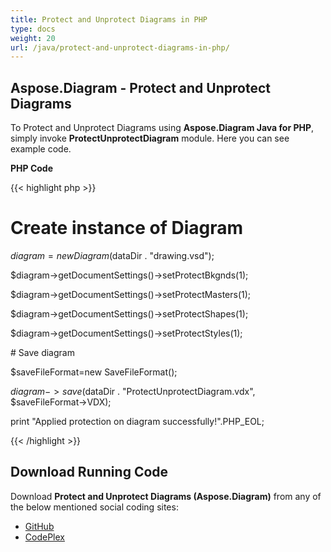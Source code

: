 ```yaml
---
title: Protect and Unprotect Diagrams in PHP
type: docs
weight: 20
url: /java/protect-and-unprotect-diagrams-in-php/
---
```


## **Aspose.Diagram - Protect and Unprotect Diagrams**
To Protect and Unprotect Diagrams using **Aspose.Diagram Java for PHP**, simply invoke **ProtectUnprotectDiagram** module. Here you can see example code.

**PHP Code**

{{< highlight php >}}

 # Create instance of Diagram

$diagram = new Diagram($dataDir . "drawing.vsd");

$diagram->getDocumentSettings()->setProtectBkgnds(1);

$diagram->getDocumentSettings()->setProtectMasters(1);

$diagram->getDocumentSettings()->setProtectShapes(1);

$diagram->getDocumentSettings()->setProtectStyles(1);

\# Save diagram

$saveFileFormat=new SaveFileFormat();

$diagram->save($dataDir . "ProtectUnprotectDiagram.vdx", $saveFileFormat->VDX);

print "Applied protection on diagram successfully!".PHP_EOL;

{{< /highlight >}}
## **Download Running Code**
Download **Protect and Unprotect Diagrams (Aspose.Diagram)** from any of the below mentioned social coding sites:

- [GitHub](https://github.com/asposediagram/Aspose.Diagram-for-Java/blob/master/Plugins/Aspose_Diagram_Java_for_PHP/src/aspose/diagram/WorkingwithProtection/ProtectUnprotectDiagram.php)
- [CodePlex](https://asposediagramjavaphp.codeplex.com/SourceControl/latest#src/aspose/diagram/WorkingwithProtection/ProtectUnprotectDiagram.php)
